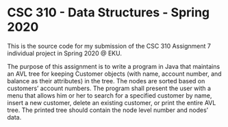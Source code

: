 # CSC 310 - Data Structures - Spring 2020

This is the source code for my submission of the CSC 310 Assignment 7 individual project in Spring 2020 @ EKU.

The purpose of this assignment is to write a program in Java that 
maintains an AVL tree for keeping Customer objects (with name, account number, 
and balance as their attributes) in the tree.  The nodes are sorted based on 
customers’ account numbers.  The program shall present the user with a menu that 
allows him or her to search for a specified customer by name, insert a new customer, 
delete an existing customer, or print the entire AVL tree.  The printed tree should 
contain the node level number and nodes’ data. 
